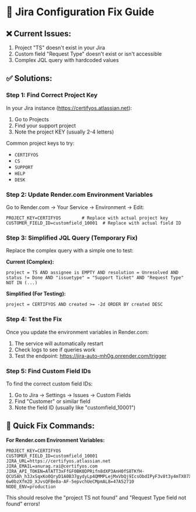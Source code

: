 # 🔧 Jira Configuration Fix Guide

## ❌ Current Issues:
1. Project "TS" doesn't exist in your Jira
2. Custom field "Request Type" doesn't exist or isn't accessible
3. Complex JQL query with hardcoded values

## ✅ Solutions:

### Step 1: Find Correct Project Key
In your Jira instance (https://certifyos.atlassian.net):
1. Go to Projects
2. Find your support project
3. Note the project KEY (usually 2-4 letters)

Common project keys to try:
- `CERTIFYOS`
- `CS`
- `SUPPORT`
- `HELP`
- `DESK`

### Step 2: Update Render.com Environment Variables
Go to Render.com → Your Service → Environment → Edit:

```
PROJECT_KEY=CERTIFYOS        # Replace with actual project key
CUSTOMER_FIELD_ID=customfield_10001  # Replace with actual field ID  
```

### Step 3: Simplified JQL Query (Temporary Fix)

Replace the complex query with a simple one to test:

**Current (Complex):**
```
project = TS AND assignee is EMPTY AND resolution = Unresolved AND status != Done AND "issuetype" = "Support Ticket" AND "Request Type" NOT IN (...)
```

**Simplified (For Testing):**
```
project = CERTIFYOS AND created >= -2d ORDER BY created DESC
```

### Step 4: Test the Fix

Once you update the environment variables in Render.com:
1. The service will automatically restart
2. Check logs to see if queries work
3. Test the endpoint: https://jira-auto-mh0g.onrender.com/trigger

### Step 5: Find Custom Field IDs

To find the correct custom field IDs:
1. Go to Jira → Settings → Issues → Custom Fields
2. Find "Customer" or similar field
3. Note the field ID (usually like "customfield_10001")

## 🎯 Quick Fix Commands:

**For Render.com Environment Variables:**
```
PROJECT_KEY=CERTIFYOS
CUSTOMER_FIELD_ID=customfield_10001
JIRA_URL=https://certifyos.atlassian.net
JIRA_EMAIL=anurag.rai@certifyos.com
JIRA_API_TOKEN=ATATT3xFfGF0BK0DPRifn8dXP3AnH0fS8TKfH-QCU5Ah_h3JxSqxKo0QryD1A0B37gydyLp4QMMPLejMxVbQj9IcsObdIPyF3v8t3y4mTX07XQuCH7B0uBSQFUlkGUMj3IzbUsFx21yBGL-6w0bzXfm2D_XJvsQFBe8a-AF-5epvchUeCMpmAL8=47A52710
NODE_ENV=production
```

This should resolve the "project TS not found" and "Request Type field not found" errors!
